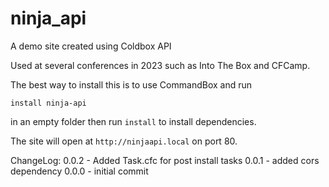 # ninja_api
A demo site created using Coldbox API

Used at several conferences in 2023 such as Into The Box and CFCamp. 

The best way to install this is to use CommandBox and run

`install ninja-api`

in an empty folder then run `install` to install dependencies.

The site will open at `http://ninjaapi.local` on port 80.



ChangeLog:
0.0.2 - Added Task.cfc for post install tasks
0.0.1 - added cors dependency
0.0.0 - initial commit
